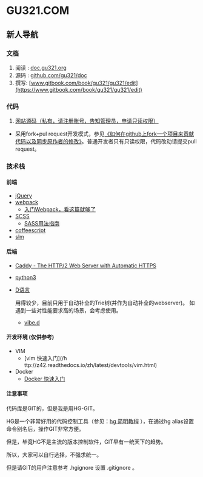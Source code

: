 # GU321.COM

## 新人导航

### 文档

1. 阅读 : [doc.gu321.org](https://doc.gu321.org)
1. 源码 : [github.com/gu321/doc](https://github.com/gu321/doc)
1. 撰写: [www.gitbook.com/book/gu321/gu321/edit](https://www.gitbook.com/book/gu321/gu321/edit)

### 代码

1. [网站源码（私有，请注册账号，告知管理员，申请只读权限）](http://git.oschina.net/gu321/tz)
  * 采用fork+pul request开发模式，参见[《如何在github上fork一个项目来贡献代码以及同步原作者的修改》](http://www.cnblogs.com/rubylouvre/archive/2013/01/24/2874694.html)。普通开发者只有只读权限，代码改动请提交pull request。
    

### 技术栈

#### 前端

* [jQuery](https://jquery.com/)
* [webpack](https://webpack.github.io/)
  * [入门Webpack，看这篇就够了](http://www.jianshu.com/p/42e11515c10f)
* [SCSS](http://sass-lang.com/)
  * [SASS用法指南](http://www.ruanyifeng.com/blog/2012/06/sass.html)
* [coffeescript](http://coffeescript.org/)
* [slm](https://github.com/slm-lang/slm)


#### 后端

* [Caddy - The HTTP/2 Web Server with Automatic HTTPS](https://caddyserver.com/)
* [python3](http://python.org/)
* [D语言](https://dlang.org/) 
  
    用得较少，目前只用于自动补全的Trie树(并作为自动补全的webserver)。
    如遇到一些对性能要求高的场景，会考虑使用。
    
  * [vibe.d](http://vibed.org/)

#### 开发环境 \(仅供参考\)

* VIM 
  * [vim 快速入门](/h ttp://z42.readthedocs.io/zh/latest/devtools/vim.html)
* Docker
  * [Docker 快速入门](http://z42.readthedocs.io/zh/latest/docker.html) 

#### 注意事项

代码库是GIT的，但是我是用HG-GIT。

HG是一个非常好用的代码控制工具（参见：[hg 简明教程](http://z42.readthedocs.io/zh/latest/devtools/hg.html) ），在通过hg alias设置命令别名后，操作GIT非常方便。

但是，毕竟HG不是主流的版本控制软件，GIT早有一统天下的趋势。

所以，大家可以自行选择，不强求统一。

但是请GIT的用户注意参考 .hgignore 设置 .gitignore 。

